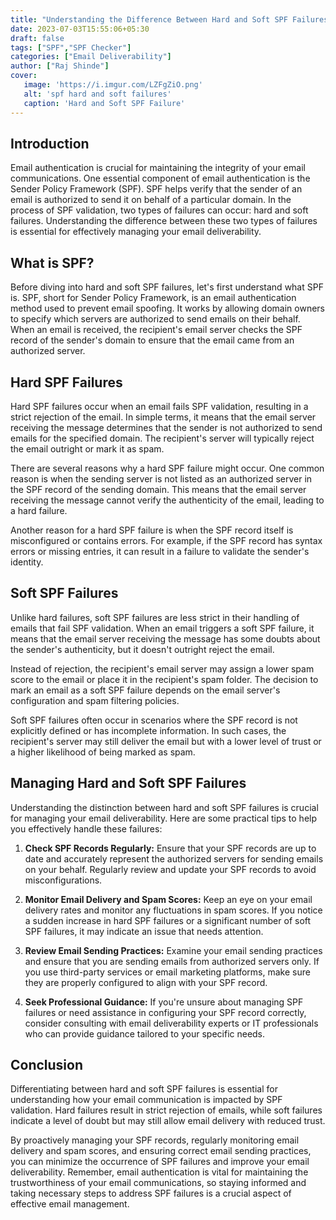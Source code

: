 ```yaml
---
title: "Understanding the Difference Between Hard and Soft SPF Failures"
date: 2023-07-03T15:55:06+05:30
draft: false
tags: ["SPF","SPF Checker"]
categories: ["Email Deliverability"]
author: ["Raj Shinde"]
cover:
   image: 'https://i.imgur.com/LZFgZiO.png'
   alt: 'spf hard and soft failures'
   caption: 'Hard and Soft SPF Failure'
---
```

## Introduction

Email authentication is crucial for maintaining the integrity of your email communications. One essential component of email authentication is the Sender Policy Framework (SPF). SPF helps verify that the sender of an email is authorized to send it on behalf of a particular domain. In the process of SPF validation, two types of failures can occur: hard and soft failures. Understanding the difference between these two types of failures is essential for effectively managing your email deliverability.

## What is SPF?

Before diving into hard and soft SPF failures, let's first understand what SPF is. SPF, short for Sender Policy Framework, is an email authentication method used to prevent email spoofing. It works by allowing domain owners to specify which servers are authorized to send emails on their behalf. When an email is received, the recipient's email server checks the SPF record of the sender's domain to ensure that the email came from an authorized server.

## Hard SPF Failures

Hard SPF failures occur when an email fails SPF validation, resulting in a strict rejection of the email. In simple terms, it means that the email server receiving the message determines that the sender is not authorized to send emails for the specified domain. The recipient's server will typically reject the email outright or mark it as spam.

There are several reasons why a hard SPF failure might occur. One common reason is when the sending server is not listed as an authorized server in the SPF record of the sending domain. This means that the email server receiving the message cannot verify the authenticity of the email, leading to a hard failure.

Another reason for a hard SPF failure is when the SPF record itself is misconfigured or contains errors. For example, if the SPF record has syntax errors or missing entries, it can result in a failure to validate the sender's identity.

## Soft SPF Failures

Unlike hard failures, soft SPF failures are less strict in their handling of emails that fail SPF validation. When an email triggers a soft SPF failure, it means that the email server receiving the message has some doubts about the sender's authenticity, but it doesn't outright reject the email.

Instead of rejection, the recipient's email server may assign a lower spam score to the email or place it in the recipient's spam folder. The decision to mark an email as a soft SPF failure depends on the email server's configuration and spam filtering policies.

Soft SPF failures often occur in scenarios where the SPF record is not explicitly defined or has incomplete information. In such cases, the recipient's server may still deliver the email but with a lower level of trust or a higher likelihood of being marked as spam.

## Managing Hard and Soft SPF Failures

Understanding the distinction between hard and soft SPF failures is crucial for managing your email deliverability. Here are some practical tips to help you effectively handle these failures:

1. **Check SPF Records Regularly:** Ensure that your SPF records are up to date and accurately represent the authorized servers for sending emails on your behalf. Regularly review and update your SPF records to avoid misconfigurations.

2. **Monitor Email Delivery and Spam Scores:** Keep an eye on your email delivery rates and monitor any fluctuations in spam scores. If you notice a sudden increase in hard SPF failures or a significant number of soft SPF failures, it may indicate an issue that needs attention.

3. **Review Email Sending Practices:** Examine your email sending practices and ensure that you are sending emails from authorized servers only. If you use third-party services or email marketing platforms, make sure they are properly configured to align with your SPF record.

4. **Seek Professional Guidance:** If you're unsure about managing SPF failures or need assistance in configuring your SPF record correctly, consider consulting with email deliverability experts or IT professionals who can provide guidance tailored to your specific needs.

## Conclusion

Differentiating between hard and soft SPF failures is essential for understanding how your email communication is impacted by SPF validation. Hard failures result in strict rejection of emails, while soft failures indicate a level of doubt but may still allow email delivery with reduced trust. 

By proactively managing your SPF records, regularly monitoring email delivery and spam scores, and ensuring correct email sending practices, you can minimize the occurrence of SPF failures and improve your email deliverability. Remember, email authentication is vital for maintaining the trustworthiness of your email communications, so staying informed and taking necessary steps to address SPF failures is a crucial aspect of effective email management.
